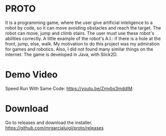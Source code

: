 PROTO
====================
It is a programming game, where the user give artificial inteligence to a robot by code, so it can move avoiding obstacles and reach the target.
The robot can move, jump and climb stairs. The user must use these robot's abilities correctly. 
A little example of the robot's A.I.: if there is a hole at the front, jump, else, walk.
My motivation to do this project was my admiration for games and robotics. Also, I did not found many similar things on the internet.
The game is developed in Java, with Slick2D.

Demo Video
====================
Speed Run With Same Code: https://youtu.be/Zmybs3mddIM

Download
====================
Go to releases and download the installer.
https://github.com/mrgarcialuigi/proto/releases
